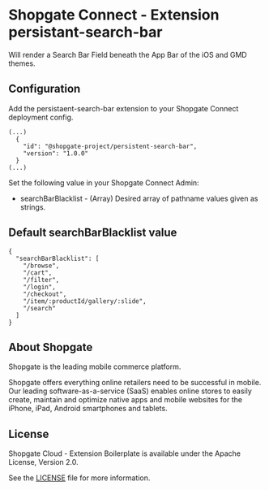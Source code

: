 # Shopgate Connect - Extension persistant-search-bar
Will render a Search Bar Field beneath the App Bar of the iOS and GMD themes. 

## Configuration
Add the persistaent-search-bar extension to your Shopgate Connect deployment config.
```
(...)
  {
    "id": "@shopgate-project/persistent-search-bar",
    "version": "1.0.0"
  }
(...)
```
Set the following value in your Shopgate Connect Admin:
* searchBarBlacklist - (Array) Desired array of pathname values given as strings.

## Default searchBarBlacklist value
```
{
  "searchBarBlacklist": [
    "/browse",
    "/cart",
    "/filter",
    "/login",
    "/checkout",
    "/item/:productId/gallery/:slide",
    "/search"
  ]
}
```

## About Shopgate

Shopgate is the leading mobile commerce platform.

Shopgate offers everything online retailers need to be successful in mobile. Our leading
software-as-a-service (SaaS) enables online stores to easily create, maintain and optimize native
apps and mobile websites for the iPhone, iPad, Android smartphones and tablets.


## License

Shopgate Cloud - Extension Boilerplate is available under the Apache License, Version 2.0.

See the [LICENSE](./LICENSE) file for more information.


